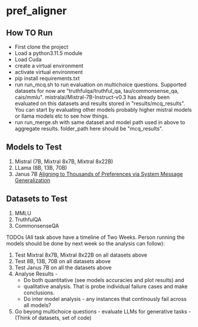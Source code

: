 # pref_aligner

## How TO Run
* First clone the project
* Load a python3.11.5 module
* Load Cuda
* create a virtual environment
* activate virtual environment
* pip install requirements.txt
* run run_mcq.sh to run evaluation on multichoice questions. Supported datasets for now are "truthfulqa/truthful_qa, tau/commonsense_qa, cais/mmlu". mistralai/Mistral-7B-Instruct-v0.3 has already been evaluated on this datasets and results stored in "results/mcq_results". You can start by evaluating other models probably higher mistral models or llama models etc to see how things. 
* run run_merge.sh with same dataset and model path used in above to aggregate results. folder_path here should be "mcq_results".


## Models to Test
1. Mistral (7B, Mixtral 8x7B, Mixtral 8x22B)
2. LLama (8B, 13B, 70B)
3. Janus 7B [Aligning to Thousands of Preferences via System Message Generalization](https://arxiv.org/abs/2405.17977)

## Datasets to Test
1. MMLU
2. TruthfulQA
3. CommonsenseQA

TODOs (All task above have a timeline of Two Weeks. Person running the models should be done by next week so the analysis can follow):
1. Test Mixtral 8x7B, Mixtral 8x22B on all datasets above
2. Test 8B, 13B, 70B on all datasets above
3. Test Janus 7B on all the datasets above
4. Analyse Results -
   * Do both quantitative (see models accuracies and plot results) and
   * qualitative analysis. That is probe individual failure cases and make conclusions.
   * Do inter model analysis - any instances that continously fail across all models?
5. Go beyong multichoice questions - evaluate LLMs for generative tasks - (Think of datasets, set of code)
